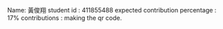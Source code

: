 Name: 黃俊翔
student id : 411855488
expected contribution percentage : 17%
contributions : making the qr code.
